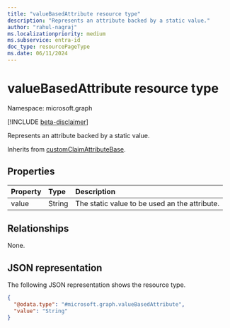 ```yaml
---
title: "valueBasedAttribute resource type"
description: "Represents an attribute backed by a static value."
author: "rahul-nagraj"
ms.localizationpriority: medium
ms.subservice: entra-id
doc_type: resourcePageType
ms.date: 06/11/2024
---
```


# valueBasedAttribute resource type

Namespace: microsoft.graph

[!INCLUDE [beta-disclaimer](../../includes/beta-disclaimer.md)]

Represents an attribute backed by a static value.

Inherits from [customClaimAttributeBase](../resources/customclaimattributebase.md).

## Properties
|Property|Type|Description|
|:---|:---|:---|
|value|String|The static value to be used an the attribute.|

## Relationships
None.

## JSON representation
The following JSON representation shows the resource type.
<!-- {
  "blockType": "resource",
  "@odata.type": "microsoft.graph.valueBasedAttribute"
}
-->
``` json
{
  "@odata.type": "#microsoft.graph.valueBasedAttribute",
  "value": "String"
}
```

